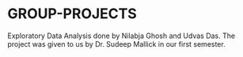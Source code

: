 # GROUP-PROJECTS
Exploratory Data Analysis done by Nilabja Ghosh and Udvas Das.
The project was given to us by Dr. Sudeep Mallick in our first semester. 
